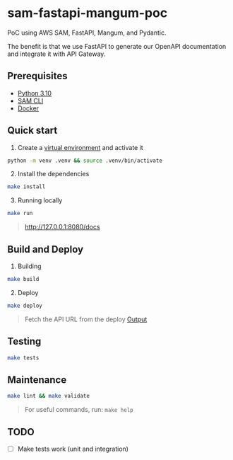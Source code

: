 # sam-fastapi-mangum-poc
PoC using AWS SAM, FastAPI, Mangum, and Pydantic.

The benefit is that we use FastAPI to generate our OpenAPI documentation and integrate it with API Gateway.


## Prerequisites
* [Python 3.10](https://www.python.org/downloads/)
* [SAM CLI](https://docs.aws.amazon.com/serverless-application-model/latest/developerguide/serverless-sam-cli-install.html)
* [Docker](https://hub.docker.com/search/?type=edition&offering=community)


## Quick start
1. Create a [virtual environment](https://docs.python.org/3.10/library/venv.html) and activate it
```bash
python -m venv .venv && source .venv/bin/activate
```

2. Install the dependencies
```bash
make install
```

3. Running locally
```bash
make run
```
> http://127.0.0.1:8080/docs

## Build and Deploy
1. Building
```bash
make build
```
2. Deploy
```bash
make deploy
```
> Fetch the API URL from the deploy [Output](https://docs.aws.amazon.com/AWSCloudFormation/latest/UserGuide/outputs-section-structure.html)


## Testing
```bash
make tests
```

## Maintenance
```bash
make lint && make validate
```

> For useful commands, run: `make help`


## TODO
* [ ] Make tests work (unit and integration)
